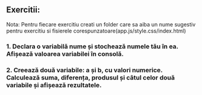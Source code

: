 ## Exercitii:

Nota: Pentru fiecare exercitiu creati un folder care sa aiba un nume sugestiv pentru exercitiu si fisierele corespunzatoare(app.js/style.css/index.html)

### 1. Declara o variabilă nume și stochează numele tău în ea. Afișează valoarea variabilei în consolă.

### 2. Creează două variabile: a și b, cu valori numerice. Calculează suma, diferența, produsul și câtul celor două variabile și afișează rezultatele.
